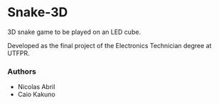 # Snake-3D

3D snake game to be played on an LED cube.

Developed as the final project of the Electronics Technician degree at UTFPR.

### Authors
* Nicolas Abril
* Caio Kakuno
